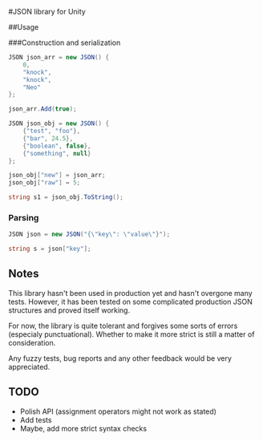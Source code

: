 #JSON library for Unity

##Usage

###Construction and serialization

```c#
JSON json_arr = new JSON() {
    0,
    "knock",
    "knock",
    "Neo"
};

json_arr.Add(true);

JSON json_obj = new JSON() {
    {"test", "foo"},
    {"bar", 24.5},
    {"boolean", false},
    {"something", null}
};

json_obj["new"] = json_arr;
json_obj["raw"] = 5;

string s1 = json_obj.ToString();
```

### Parsing

```c#
JSON json = new JSON("{\"key\": \"value\"}");

string s = json["key"];
```

## Notes

This library hasn't been used in production yet and hasn't overgone many tests. However, it has been tested on some complicated production JSON structures and proved itself working.

For now, the library is quite tolerant and forgives some sorts of errors (especialy punctuational). Whether to make it more strict is still a matter of consideration.

Any fuzzy tests, bug reports and any other feedback would be very appreciated.

## TODO

* Polish API (assignment operators might not work as stated)
* Add tests
* Maybe, add more strict syntax checks
